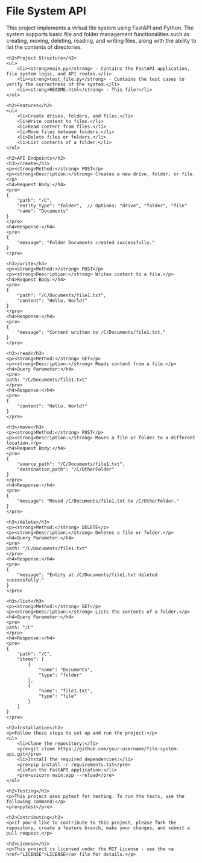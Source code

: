 <!DOCTYPE html>
<html lang="en">
<head>
    <meta charset="UTF-8">
    <meta name="viewport" content="width=device-width, initial-scale=1.0">
    <title>File System API</title>
</head>
<body>
    <h1>File System API</h1>
    <p>This project implements a virtual file system using FastAPI and Python. The system supports basic file and folder management functionalities such as creating, moving, deleting, reading, and writing files, along with the ability to list the contents of directories.</p>

    <h2>Project Structure</h2>
    <ul>
        <li><strong>main.py</strong> - Contains the FastAPI application, file system logic, and API routes.</li>
        <li><strong>test_file.py</strong> - Contains the test cases to verify the correctness of the system.</li>
        <li><strong>README.html</strong> - This file!</li>
    </ul>

    <h2>Features</h2>
    <ul>
        <li>Create drives, folders, and files.</li>
        <li>Write content to files.</li>
        <li>Read content from files.</li>
        <li>Move files between folders.</li>
        <li>Delete files or folders.</li>
        <li>List contents of a folder.</li>
    </ul>

    <h2>API Endpoints</h2>
    <h3>/create</h3>
    <p><strong>Method:</strong> POST</p>
    <p><strong>Description:</strong> Creates a new drive, folder, or file.</p>
    <h4>Request Body:</h4>
    <pre>
    {
        "path": "/C",
        "entity_type": "folder",  // Options: "drive", "folder", "file"
        "name": "Documents"
    }
    </pre>
    <h4>Response:</h4>
    <pre>
    {
        "message": "Folder Documents created successfully."
    }
    </pre>

    <h3>/write</h3>
    <p><strong>Method:</strong> POST</p>
    <p><strong>Description:</strong> Writes content to a file.</p>
    <h4>Request Body:</h4>
    <pre>
    {
        "path": "/C/Documents/file1.txt",
        "content": "Hello, World!"
    }
    </pre>
    <h4>Response:</h4>
    <pre>
    {
        "message": "Content written to /C/Documents/file1.txt."
    }
    </pre>

    <h3>/read</h3>
    <p><strong>Method:</strong> GET</p>
    <p><strong>Description:</strong> Reads content from a file.</p>
    <h4>Query Parameter:</h4>
    <pre>
    path: "/C/Documents/file1.txt"
    </pre>
    <h4>Response:</h4>
    <pre>
    {
        "content": "Hello, World!"
    }
    </pre>

    <h3>/move</h3>
    <p><strong>Method:</strong> POST</p>
    <p><strong>Description:</strong> Moves a file or folder to a different location.</p>
    <h4>Request Body:</h4>
    <pre>
    {
        "source_path": "/C/Documents/file1.txt",
        "destination_path": "/C/OtherFolder"
    }
    </pre>
    <h4>Response:</h4>
    <pre>
    {
        "message": "Moved /C/Documents/file1.txt to /C/OtherFolder."
    }
    </pre>

    <h3>/delete</h3>
    <p><strong>Method:</strong> DELETE</p>
    <p><strong>Description:</strong> Deletes a file or folder.</p>
    <h4>Query Parameter:</h4>
    <pre>
    path: "/C/Documents/file1.txt"
    </pre>
    <h4>Response:</h4>
    <pre>
    {
        "message": "Entity at /C/Documents/file1.txt deleted successfully."
    }
    </pre>

    <h3>/list</h3>
    <p><strong>Method:</strong> GET</p>
    <p><strong>Description:</strong> Lists the contents of a folder.</p>
    <h4>Query Parameter:</h4>
    <pre>
    path: "/C"
    </pre>
    <h4>Response:</h4>
    <pre>
    {
        "path": "/C",
        "items": [
            {
                "name": "Documents",
                "type": "folder"
            },
            {
                "name": "file1.txt",
                "type": "file"
            }
        ]
    }
    </pre>

    <h2>Installation</h2>
    <p>Follow these steps to set up and run the project:</p>
    <ul>
        <li>Clone the repository:</li>
        <pre>git clone https://github.com/your-username/file-system-api.git</pre>
        <li>Install the required dependencies:</li>
        <pre>pip install -r requirements.txt</pre>
        <li>Run the FastAPI application:</li>
        <pre>uvicorn main:app --reload</pre>
    </ul>

    <h2>Testing</h2>
    <p>This project uses pytest for testing. To run the tests, use the following command:</p>
    <pre>pytest</pre>

    <h2>Contributing</h2>
    <p>If you'd like to contribute to this project, please fork the repository, create a feature branch, make your changes, and submit a pull request.</p>

    <h2>License</h2>
    <p>This project is licensed under the MIT License - see the <a href="LICENSE">LICENSE</a> file for details.</p>
</body>
</html>
